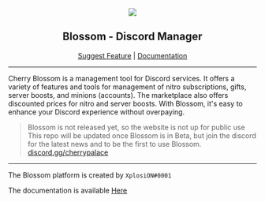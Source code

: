 <div align="center">
  <a href="https://github.com/XplosiON1232/Blossom">
    <img src="https://user-images.githubusercontent.com/42715759/217774938-5deefea6-24e6-4f6c-aaf9-f02ecb4643d0.png">
  </a>
  
  <h2>Blossom - Discord Manager</h2>
  
  <a href="https://github.com/XplosiON1232/Blossom/issues">Suggest Feature</a> | <a href="https://docs.blossom.cx">Documentation</a>
  
</div>

<hr>

Cherry Blossom is a management tool for Discord services. It offers a variety of features and tools for management of nitro subscriptions, gifts, server boosts, and minions (accounts). The marketplace also offers discounted prices for nitro and server boosts. With Blossom, it's easy to enhance your Discord experience without overpaying.

> Blossom is not released yet, so the website is not up for public use <br>
> This repo will be updated once Blossom is in Beta, but join the discord <br>
> for the latest news and to be the first to use Blossom. <br>
> [discord.gg/cherrypalace](https://discord.com/invite/VMy7xZWz)

<hr>

The Blossom platform is created by `XplosiON#0001`

The documentation is available [Here](https://docs.blossom.cx)
